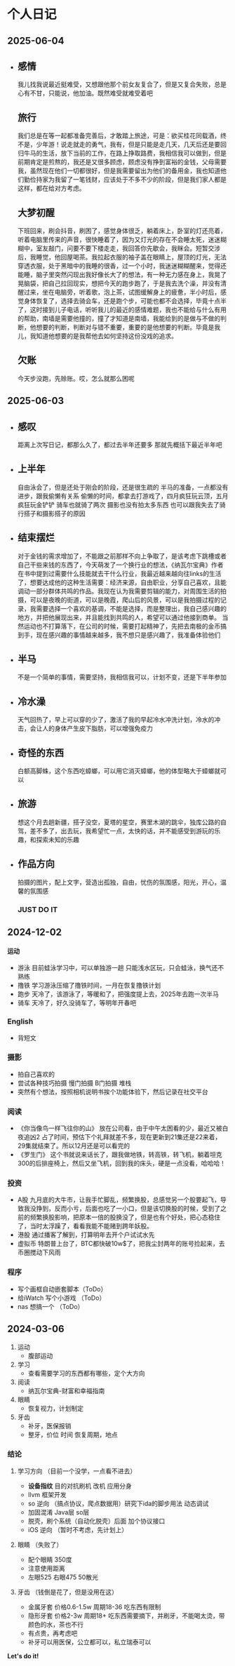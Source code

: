 # 个人日记

## 2025-06-04
- ## 感情
  我儿找我说最近挺难受，又想跟他那个前女友复合了，但是又复合失败，总是心有不甘，只能说，他加油。既然难受就难受着吧
  ## 旅行
  我们总是在等一起都准备完善后，才敢踏上旅途，可是：欲买桂花同载酒，终不是，少年游！说走就走的勇气，我有，但是只能是走几天，几天后还是要回归牛马的生活，放下当前的工作，在路上挣取路费，我相信我可以做到，但是前期肯定是煎熬的，我还是又很多顾虑，顾虑没有挣到富裕的金钱，父母需要我，虽然现在他们一切都很好，但是我需要留出为他们的备用金，我也知道他们勤俭持家为我留了一笔钱财，应该处于不多不少的阶段，但是我们家人都是这样，都在给对方考虑。
  ## 大梦初醒
  下班回来，刷会抖音，刷困了，感觉身体很乏，躺着床上，卧室的灯还亮着，听着电脑里传来的声音，很快睡着了，因为又灯光的存在不会睡太死，迷迷糊糊中，室友敲门，问要不要下楼走走，我回答你先歇会，我眯会。短暂交涉后，我睡觉，他回屋喝茶。我拉起衣服的袖子盖在眼睛上，屋顶的灯光，无法穿透衣服，处于黑暗中的我睡的很香，过一个小时，我迷迷糊糊醒来，觉得还能睡，脑子里突然闪现出我好像长大了的想法，有一种无力感在身上，我晃了晃脑袋，把自己拉回现实，想把今天的跑步跑了，于是我去洗个澡，并没有清醒过来，坐在电脑旁，听着歌，泡上茶，试图缓解身上的疲惫，半小时后，感觉身体恢复了，选择去骑会车，还是跑个步，可能也都不会选择，毕竟十点半了，这时接到儿子电话，听听我儿的最近的感情难题，我也不能给与什么有用的帮助，南墙是需要他撞的，撞了才知道是南墙，我能给到的是做与不做的判断，他想要的判断，判断对与错不重要，重要的是他想要的判断。毕竟是我儿，我知道他想要的是我帮他去如何坚持这份没戏的追求。
  ## 欠账
  今天步没跑，先赊账。哎，怎么就那么困呢
## 2025-06-03
- ## 感叹
  距离上次写日记，都那么久了，都过去半年还要多
  那就先概括下最近半年吧
- ## 上半年
  自由泳会了，但是还处于刚会的阶段，还是很生疏的
  半马的准备，一点都没有进步，跟我偷懒有关系
  偷懒的时间，都拿去打游戏了，四月疯狂玩云顶，五月疯狂玩金铲铲
  骑车也就骑了两次
  摄影也没有拍太多东西
  也可以跟我失去了骑行搭子和摄影搭子的原因
- ## 结束摆烂
  对于金钱的需求增加了，不能跟之前那样不向上争取了，是该考虑下跳槽或者自己干些来钱的东西了，今天萌发了一个换行业的想法，《纳瓦尔宝典》作者在书中提到过需要什么技能就去干什么行业，我最近越来越向往links的生活了，想要达成他的这种生活需要：经济来源，自由职业，分享自己喜欢，且能调动一部分群体共鸣的作品。我现在认为我需要剪辑的能力，对周围生活的拍摄，可以是夜晚的街道，可以是晚霞，爬山后的风景，可以是我拍摄过程的记录，我需要选择一个喜欢的基调，不能是选择，而是整理出，我自己感兴趣的地方，并把他展现出来，并且能找到共鸣的人，希望可以通过他接到商单。
  当然运动也不打算落下，在公司的时候，需要打起精神了，先把去南极的金币搞到手，现在感兴趣的事情越来越多，我不想只是感兴趣了，我准备体验他们
- ## 半马
  不是一个简单的事情，需要坚持，我相信我可以，计划不变，还是下半年参加
- ## 冷水澡
  天气回热了，早上可以穿的少了，激活了我的早起冷水冲洗计划，冷水的冲击，会让人的身体产生皮下脂肪，可以增强免疫力
- ## 奇怪的东西
  白额高脚蛛，这个东西吃蟑螂，可以用它消灭蟑螂，他的体型略大于蟑螂就可以
- ## 旅游
  想这个月去趟新疆，搭子没空，夏塔的星空，赛里木湖的跳伞，独库公路的自驾，差不多了，出去玩，我希望忙一点，太快的话，并不能感受到游玩的乐趣，和探索未知的乐趣
- ## 作品方向
  拍摄的图片，配上文字，营造出孤独，自由，忧伤的氛围感，阳光，开心，温馨的氛围感
  ### JUST DO IT

## 2024-12-02
#### 运动
- 游泳 
  目前蛙泳学习中，可以单独游一趟
  只能浅水区玩，只会蛙泳，换气还不熟练
- 撸铁
  学习游泳压缩了撸铁时间，一月在恢复撸铁计划
- 跑步
  天冷了，该游泳了，等暖和了，把强度提上去，2025年去跑一次半马
- 骑车
  天冷了，好久没骑车了，等明年开春吧
### English
- 背短文

### 摄影
- 拍自己喜欢的
- 尝试各种技巧拍摄
  慢门拍摄
  B门拍摄
  堆栈
- 突然有个想法，按照相机说明书挨个功能体验下，然后记录在社交平台

### 阅读
- 《你当像鸟一样飞往你的山》
  放在公司看，由于中午太困看的少，最近又被白夜追凶2 占了时间，预估下个礼拜就差不多，现在更新到21集还是22来着，29集就结束了。所以12月还是可以看完的
- 《罗生门》
  这个书就说来话长了，跟我做地铁，转高铁，转飞机，躺着坦克300的后排座椅上，然后又坐飞机，回到我的床头，硬是一点没看，哈哈哈！

### 投资
- A股
  九月底的大牛市，让我手忙脚乱，频繁换股，总感觉另一个股要起飞，导致我没挣到，反而小亏，后面也吃了一小口，但是该切换股的时候，受到了之前的频繁换股影响，把原本一倍的股换没了，但是也有个好处，把心态稳住了，当时太浮躁了，看看我能不能赌到跨年妖股。
- 港股
  通过播客了解到，打算明年去开个户试试水先
- 虚拟币
  特朗普上台了，BTC都快破10w$了，把我尘封两年的账号捡起来，去币圈搅动下风雨

### 程序
- 写个画框自动嵌套脚本（ToDo）
- 给iWatch 写个小游戏 （ToDo）
- nas 想搞一个 （ToDo）

### 
## 2024-03-06

1. 运动 
    - 腹部运动
2. 学习
    - 查看需要学习的东西都有哪些，定个大方向
3. 阅读
    - 纳瓦尔宝典-财富和幸福指南
4. 眼睛
    - 恢复视力，计划制定
5. 牙齿
    - 补牙，医保报销
    - 整牙，价位 时间 恢复周期，地点

### 结论
1. 学习方向 （目前一个没学，一点看不进去）
    - **设备指纹** 目的对抗刷机 改机 应用分身
    - llvm 框架开发
    - so 逆向 （搞点协议，爬点数据用）研究下ida的脚步用法 动态调试
    - 加固混淆 Java层 so层
    - 脱壳，刷个系统（自动化脱壳）后面 加个协议接口
    - iOS 逆向 （暂时不考虑，先计划上）
2. 眼睛 （失败了）
    - 配个眼睛 350度
    - 注意使用距离 
    - 左眼525 右眼475 50散光
    
3. 牙齿 （钱倒是花了，但是没用在这）
    - 金属牙套 价格0.6-1.5w 周期18-36 吃东西有限制
    - 隐形牙套 价格2-3w 周期18+ 吃东西需要摘下，并刷牙，不能喝太烫，带颜色的水，茶也不行
    - 有点贵，再考虑吧
    - 补牙可以用医保，公立都可以，私立瑞泰可以

**Let's do it!**

